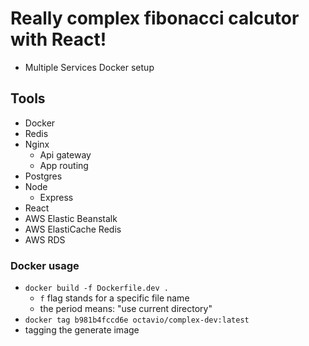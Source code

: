 # Really complex fibonacci calcutor with React!
- Multiple Services Docker setup

## Tools
- Docker
- Redis
- Nginx
  - Api gateway 
  - App routing
- Postgres
- Node
  - Express
- React
- AWS Elastic Beanstalk
- AWS ElastiCache Redis
- AWS RDS

### Docker usage
- `docker build -f Dockerfile.dev .`
  - `f` flag stands for a specific file name
  - the period means: "use current directory"
- `docker tag b981b4fccd6e octavio/complex-dev:latest`
- tagging the generate image